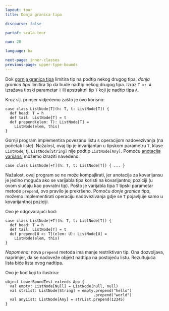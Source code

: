 ```yaml
---
layout: tour
title: Donja granica tipa

discourse: false

partof: scala-tour

num: 20

language: ba

next-page: inner-classes
previous-page: upper-type-bounds
---
```


Dok [gornja granica tipa](upper-type-bounds.html) limitira tip na podtip nekog drugog tipa,
*donja granica tipa* limitira tip da bude nadtip nekog drugog tipa.
Izraz `T >: A` izražava tipski parametar `T` ili apstraktni tip `T` koji je nadtip tipa `A`.

Kroz slj. primjer vidjećemo zašto je ovo korisno:

    case class ListNode[T](h: T, t: ListNode[T]) {
      def head: T = h
      def tail: ListNode[T] = t
      def prepend(elem: T): ListNode[T] =
        ListNode(elem, this)
    }

Gornji program implementira povezanu listu s operacijom nadovezivanja (na početak liste).
Nažalost, ovaj tip je invarijantan u tipskom parametru `T`, klase `ListNode`;
tj. `ListNode[String]` nije podtip `ListNode[Any]`.
Pomoću [anotacija varijansi](variances.html) možemo izraziti navedeno:

    case class ListNode[+T](h: T, t: ListNode[T]) { ... }

Nažalost, ovaj program se ne može kompajlirati, jer anotacija za kovarijansu je jedino moguća ako se varijabla tipa koristi na kovarijantnoj poziciji (u ovom slučaju kao povratni tip).
Pošto je varijabla tipa `T` tipski parametar metode `prepend`, ovo pravilo je prekršeno.
Pomoću *donje granice tipa*, možemo implementirati operaciju nadovezivanja gdje se `T` pojavljuje samo u kovarijantnoj poziciji.

Ovo je odgovarajući kod:

    case class ListNode[+T](h: T, t: ListNode[T]) {
      def head: T = h
      def tail: ListNode[T] = t
      def prepend[U >: T](elem: U): ListNode[U] =
        ListNode(elem, this)
    }

_Napomena:_ nova `prepend` metoda ima manje restriktivan tip.
Ona dozvoljava, naprimjer, da se nadoveže objekt nadtipa na postojeću listu.
Rezultujuća lista biće lista ovog nadtipa.

Ovo je kod koji to ilustrira:

    object LowerBoundTest extends App {
      val empty: ListNode[Null] = ListNode(null, null)
      val strList: ListNode[String] = empty.prepend("hello")
                                           .prepend("world")
      val anyList: ListNode[Any] = strList.prepend(12345)
    }

